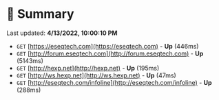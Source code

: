 # 📖 Summary
Last updated: **4/13/2022, 10:00:10 PM**

- `GET` [https://eseqtech.com](https://eseqtech.com) - **Up** (446ms)
- `GET` [http://forum.eseqtech.com](http://forum.eseqtech.com) - **Up** (5143ms)
- `GET` [http://hexp.net](http://hexp.net) - **Up** (195ms)
- `GET` [http://ws.hexp.net](http://ws.hexp.net) - **Up** (47ms)
- `GET` [http://eseqtech.com/infoline](http://eseqtech.com/infoline) - **Up** (288ms)
